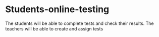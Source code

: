 # Students-online-testing
The students will be able to complete tests and check their results.
The teachers will be able to create and assign tests
